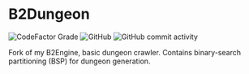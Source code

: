 # B2Dungeon
![CodeFactor Grade](https://img.shields.io/codefactor/grade/github/GigaNova/B2Dungeon)
![GitHub](https://img.shields.io/github/license/giganova/b2dungeon)
![GitHub commit activity](https://img.shields.io/github/commit-activity/m/giganova/b2dungeon)

Fork of my B2Engine, basic dungeon crawler. Contains binary-search partitioning (BSP) for dungeon generation.
